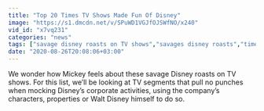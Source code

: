 ```yaml
---
title: "Top 20 Times TV Shows Made Fun Of Disney"
image: "https://s1.dmcdn.net/v/SPuWD1VGJfOJSWfNO/x240"
vid_id: "x7vq231"
categories: "news"
tags: ["savage disney roasts on TV shows","savages disney roasts","times shows made fun of disney"]
date: "2020-08-26T20:08:06+03:00"
---
```

We wonder how Mickey feels about these savage Disney roasts on TV shows. For this list, we’ll be looking at TV segments that pull no punches when mocking Disney’s corporate activities, using the company’s characters, properties or Walt Disney himself to do so.

